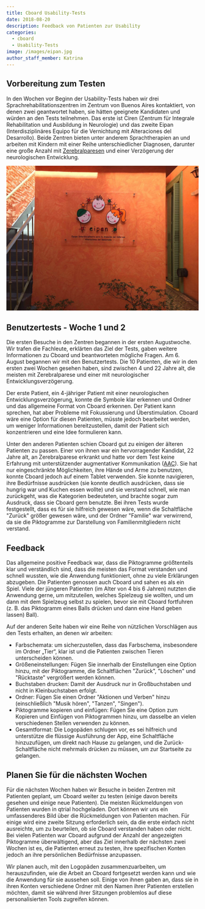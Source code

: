 ```yaml
---
title: Cboard Usability-Tests
date: 2018-08-20
description: Feedback von Patienten zur Usability
categories:
  - cboard
  - Usability-Tests
image: /images/eipan.jpg
author_staff_member: Katrina
---
```

## Vorbereitung zum Testen

In den Wochen vor Beginn der Usability-Tests haben wir drei Sprachrehabilitationszentren im Zentrum von Buenos Aires kontaktiert, von denen zwei geantwortet haben, sie hätten geeignete Kandidaten und würden an den Tests teilnehmen. Das erste ist Ciren (Zentrum für Integrale Rehabilitation und Ausbildung in Neurologie) und das zweite Eipan (Interdisziplinäres Equipo für die Vernichtung mit Alteraciones del Desarrollo). Beide Zentren bieten unter anderem Sprachtherapien an und arbeiten mit Kindern mit einer Reihe unterschiedlicher Diagnosen, darunter eine große Anzahl mit [Zerebralparesen](https://en.wikipedia.org/wiki/Cerebral_palsy) und einer Verzögerung der neurologischen Entwicklung.

![Eipan](/images/eipan.jpg)

## Benutzertests - Woche 1 und 2

Die ersten Besuche in den Zentren begannen in der ersten Augustwoche. Wir trafen die Fachleute, erklärten das Ziel der Tests, gaben weitere Informationen zu Cboard und beantworteten mögliche Fragen. Am 6. August begannen wir mit den Benutzertests. Die 10 Patienten, die wir in den ersten zwei Wochen gesehen haben, sind zwischen 4 und 22 Jahre alt, die meisten mit Zerebralparese und einer mit neurologischer Entwicklungsverzögerung.

Der erste Patient, ein 4-jähriger Patient mit einer neurologischen Entwicklungsverzögerung, konnte die Symbole klar erkennen und Ordner und das allgemeine Format von Cboard erkennen. Der Patient kann sprechen, hat aber Probleme mit Fokussierung und Überstimulation. Cboard wäre eine Option für diesen Patienten, müsste jedoch bearbeitet werden, um weniger Informationen bereitzustellen, damit der Patient sich konzentrieren und eine Idee formulieren kann.

Unter den anderen Patienten schien Cboard gut zu einigen der älteren Patienten zu passen. Einer von ihnen war ein hervorragender Kandidat, 22 Jahre alt, an Zerebralparese erkrankt und hatte vor dem Test keine Erfahrung mit unterstützender augmentativer Kommunikation ([AAC](https://en.wikipedia.org/wiki/Augmentative_and_alternative_communication)). Sie hat nur eingeschränkte Möglichkeiten, ihre Hände und Arme zu benutzen, konnte Cboard jedoch auf einem Tablet verwenden. Sie konnte navigieren, ihre Bedürfnisse ausdrücken (sie konnte deutlich ausdrücken, dass sie hungrig war und Kuchen essen wollte) und sie verstand schnell, wie man zurückgeht, was die Kategorien bedeuteten, und brachte sogar zum Ausdruck, dass sie Cboard gern benutzte. Bei ihren Tests wurde festgestellt, dass es für sie hilfreich gewesen wäre, wenn die Schaltfläche "Zurück" größer gewesen wäre, und der Ordner "Familie" war verwirrend, da sie die Piktogramme zur Darstellung von Familienmitgliedern nicht verstand.

## Feedback

Das allgemeine positive Feedback war, dass die Piktogramme größtenteils klar und verständlich sind, dass die meisten das Format verstanden und schnell wussten, wie die Anwendung funktioniert, ohne zu viele Erklärungen abzugeben. Die Patienten genossen auch Cboard und sahen es als ein Spiel. Viele der jüngeren Patienten (im Alter von 4 bis 6 Jahren) nutzten die Anwendung gerne, um mitzuteilen, welches Spielzeug sie wollten, und um dann mit dem Spielzeug selbst zu spielen, bevor sie mit Cboard fortfuhren (z. B. das Piktogramm eines Balls drücken und dann eine Hand geben lassen) Ball).

Auf der anderen Seite haben wir eine Reihe von nützlichen Vorschlägen aus den Tests erhalten, an denen wir arbeiten:

- Farbschemata: um sicherzustellen, dass das Farbschema, insbesondere im Ordner „Tier“, klar ist und die Patienten zwischen Tieren unterscheiden können.
- Größeneinstellungen: Fügen Sie innerhalb der Einstellungen eine Option hinzu, mit der Piktogramme, die Schaltflächen "Zurück", "Löschen" und "Rücktaste" vergrößert werden können.
- Buchstaben drucken: Damit der Ausdruck nur in Großbuchstaben und nicht in Kleinbuchstaben erfolgt.
- Ordner: Fügen Sie einen Ordner "Aktionen und Verben" hinzu (einschließlich "Musik hören", "Tanzen", "Singen").
- Piktogramme kopieren und einfügen: Fügen Sie eine Option zum Kopieren und Einfügen von Piktogrammen hinzu, um dasselbe an vielen verschiedenen Stellen verwenden zu können.
- Gesamtformat: Die Logopäden schlugen vor, es sei hilfreich und unterstütze die flüssige Ausführung der App, eine Schaltfläche hinzuzufügen, um direkt nach Hause zu gelangen, und die Zurück-Schaltfläche nicht mehrmals drücken zu müssen, um zur Startseite zu gelangen.

## Planen Sie für die nächsten Wochen

Für die nächsten Wochen haben wir Besuche in beiden Zentren mit Patienten geplant, um Cboard weiter zu testen (einige davon bereits gesehen und einige neue Patienten). Die meisten Rückmeldungen von Patienten wurden in qtrial hochgeladen. Dort können wir uns ein umfassenderes Bild über die Rückmeldungen von Patienten machen. Für einige wird eine zweite Sitzung erforderlich sein, da die erste einfach nicht ausreichte, um zu beurteilen, ob sie Cboard verstanden haben oder nicht. Bei vielen Patienten war Cboard aufgrund der Anzahl der angezeigten Piktogramme überwältigend, aber das Ziel innerhalb der nächsten zwei Wochen ist es, die Patienten erneut zu testen, ihre spezifischen Konten jedoch an ihre persönlichen Bedürfnisse anzupassen.

Wir planen auch, mit den Logopäden zusammenzuarbeiten, um herauszufinden, wie die Arbeit an Cboard fortgesetzt werden kann und wie die Anwendung für sie aussehen soll. Einige von ihnen gaben an, dass sie in ihren Konten verschiedene Ordner mit den Namen ihrer Patienten erstellen möchten, damit sie während ihrer Sitzungen problemlos auf diese personalisierten Tools zugreifen können.